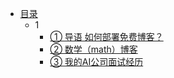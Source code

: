 * [目录](README.md)
  * 1
    * [① 导语  如何部署免费博客？](docs/ch01.md)
    * [② 数学（math）博客](docs/ch02.md)
    * [③ 我的AI公司面试经历](docs/ch03.md)